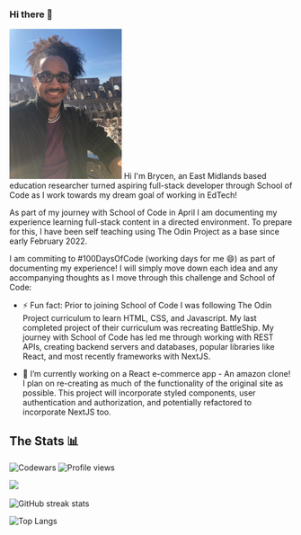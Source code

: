 ### Hi there 👋
<!--
**brycenbb/brycenbb** is a ✨ _special_ ✨ repository because its `README.md` (this file) appears on your GitHub profile.

Here are some ideas to get you started:

- 🔭 I’m currently working on ...
- 🌱 I’m currently learning ...
- 👯 I’m looking to collaborate on ...
- 🤔 I’m looking for help with ...
- 💬 Ask me about ...
- 📫 How to reach me: ...
- 😄 Pronouns: ...
- ⚡ Fun fact: ...
-->
<img src="https://github.com/brycenbb/brycenbb/blob/main/github.jpeg" width='200'/>
Hi I'm Brycen, an East Midlands based education researcher turned aspiring full-stack developer through School of Code
as I work towards my dream goal of working in EdTech!

As part of my journey with School of Code in April I am documenting my experience learning full-stack content in a directed environment.
To prepare for this, I have been self teaching using The Odin Project as a base since early February 2022. 

I am commiting to #100DaysOfCode (working days for me 😄) as part of documenting my experience! I will simply move down each idea and any accompanying
thoughts as I move through this challenge and School of Code:

  - ⚡ Fun fact: Prior to joining School of Code I was following The Odin Project curriculum to learn HTML, CSS, and Javascript. My last completed project of their curriculum was recreating BattleShip. My journey with School of Code has led me through working with REST APIs, creating backend servers and databases, popular libraries like React, and most recently frameworks with NextJS. 
  
  - 🔭 I’m currently working on a React e-commerce app - An amazon clone! I plan on re-creating as much of the functionality of the original site as possible. This project will incorporate styled components, user authentication and authorization, and potentially refactored to incorporate NextJS too. 

## The Stats 📊

![Codewars](https://www.codewars.com/users/jhoffner/badges/large)
![Profile views](https://gpvc.arturio.dev/brycenbb)

![](https://github-readme-stats.vercel.app/api?username=brycenbb&theme=tokyonight&show_icons=true&count_private=true)

![GitHub streak stats](https://github-readme-streak-stats.herokuapp.com/?user=brycenbb&theme=tokyonight)

![Top Langs](https://github-readme-stats.vercel.app/api/top-langs/?username=brycenbb&theme=tokyonight)
